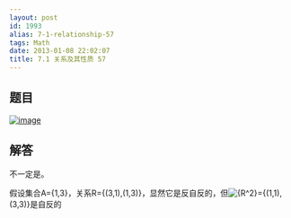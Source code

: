 ```yaml
---
layout: post
id: 1993
alias: 7-1-relationship-57
tags: Math
date: 2013-01-08 22:02:07
title: 7.1 关系及其性质 57
---
```


## 题目

[![image](http://freewind.me/wp-content/uploads/2013/01/image164.png "image")](http://freewind.me/wp-content/uploads/2013/01/image164.png)

## 解答

不一定是。

假设集合A={1,3}，关系R={(3,1),(1,3)}，显然它是反自反的，但![{R^2}](http://chart.apis.google.com/chart?cht=tx&chs=1x0&chf=bg,s,FFFFFF00&chco=000000&chl=%7BR%5E2%7D)={(1,1),(3,3)}是自反的
